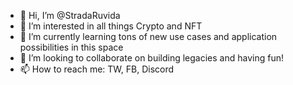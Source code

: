 - 👋 Hi, I’m @StradaRuvida
- 👀 I’m interested in all things Crypto and NFT
- 🌱 I’m currently learning tons of new use cases and application possibilities in this space
- 💞️ I’m looking to collaborate on building legacies and having fun!
- 📫 How to reach me: TW, FB, Discord

<!---
StradaRuvida/StradaRuvida is a ✨ special ✨ repository because its `README.md` (this file) appears on your GitHub profile.
You can click the Preview link to take a look at your changes.
--->
